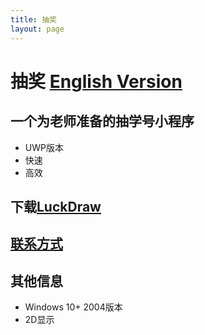 ```yaml
---
title: 抽奖
layout: page
---
```

# 抽奖                      [English Version](/en/Luck%20Draw)
## 一个为老师准备的抽学号小程序
- UWP版本
- 快速
- 高效

## 下载[LuckDraw](https://www.microsoft.com/zh-cn/p/luck-draw/9p6ml1hmjj82)

## [联系方式](/about#联系方式)

## 其他信息
- Windows 10+ 2004版本
- 2D显示